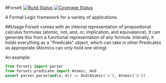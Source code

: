 #Forseti
[![Build Status](https://travis-ci.org/MasterOdin/Forseti.svg?branch=master)](https://travis-ci.org/MasterOdin/Forseti) [![Coverage Status](https://coveralls.io/repos/MasterOdin/Forseti/badge.svg?branch=master)](https://coveralls.io/r/MasterOdin/Forseti?branch=master)

A Formal Logic framework for a variety of applications.

##Usage
Forseti comes with an internal representation of propositional calculus formulas (atomic, not, and, or, implication, and equivalance). It can generate this from a functional representation of any formula. Interally, it holds everything as a "Predicate" object, which can take in other Predicates as appropriate (Atomics can only hold one string).

An example:
```python
from forseti import parser
from forseti.predicate import Atomic, And
assert parser.parse(and(a, b)) == And(Atomic('a'), Atomic('b'))
```